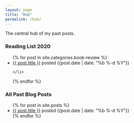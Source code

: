 ```yaml
---
layout: page
title: "Hub"
permalink: /hub/
---
```


The central hub of my past posts.

### Reading List 2020
<ul>
  {% for post in site.categories.book-review %}
    <li>
      <a href="{{ post.url }}">{{ post.title }}</a> posted {{post.date | date: "%b %-d %Y"}}

    </li>
  {% endfor %}
</ul>


### All Past Blog Posts
<ul>
  {% for post in site.posts %}
    <li>
      <a href="{{ post.url }}">{{ post.title }}</a> posted {{post.date | date: "%b %-d %Y"}}
    </li>
  {% endfor %}
</ul>
